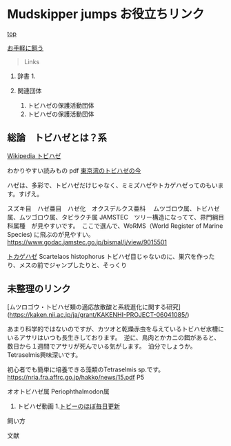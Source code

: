 # Mudskipper jumps お役立ちリンク

>
[top](https://awakura.github.io/toby/index.html)
>
[お手軽に飼う](https://awakura.github.io/toby/easy.html)
>Links

1. 辞書
   1.


1. 関連団体
   1. トビハゼの保護活動団体
   1. トビハゼの保護活動団体




## 総論　トビハゼとは？系

[Wikipedia トビハゼ](https://ja.wikipedia.org/wiki/%E3%83%88%E3%83%93%E3%83%8F%E3%82%BC)

わかりやすい読みもの
pdf
[東京湾のトビハゼの今](https://www.tokyo-zoo.net/conservation/img/tobihaze_no_ima.pdf)

ハゼは、多彩で、トビハゼだけじゃなく、ミミズハゼやトカゲハゼってのもいます。すげえ。

スズキ目　ハゼ亜目　ハゼ化　オクスデルクス亜科
　ムツゴロウ属、トビハゼ属、ムツゴロウ属、タビラクチ属
JAMSTEC　ツリー構造になってて、界門綱目科属種　が見やすいです。　ここで選んで、WoRMS（World Register of Marine Species)
に飛ぶのが見やすい。
https://www.godac.jamstec.go.jp/bismal/j/view/9015501

[トカゲハゼ](http://www.okinawa-kaeru.net/wild/video/tokagehaze-video.html)
Scartelaos histophorus
トビハゼ目じゃないのに、巣穴を作ったり、メスの前でジャンプしたりと、そっくり


## 未整理のリンク

[ムツロゴウ・トビハゼ類の適応放散酸と系統進化に関する研究]
(https://kaken.nii.ac.jp/ja/grant/KAKENHI-PROJECT-06041085/)


あまり科学的ではないのですが、カツオと乾燥赤虫を与えているトビハゼ水槽にいるアサリはいつも長生きしております。　逆に、鳥肉とかカニの餌があると、数日から１週間でアサリが死んでいる気がします。　油分でしょうか。　Tetraselmis興味深いです。

初心者でも簡単に培養できる藻類のTetraselmis sp.です。
https://nria.fra.affrc.go.jp/hakko/news/15.pdf
P5


オオトビハゼ属
Periophthalmodon属

1. トビハゼ動画
   1.[トビーのほぼ毎日更新](https://www.youtube.com/@2355toby)

飼い方


文献



